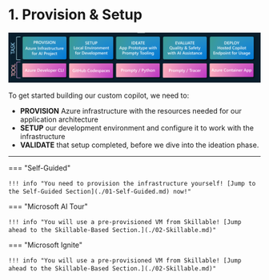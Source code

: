 # 1. Provision & Setup

![Dev Workflow](./../../img/workshop-developer-flow.png)

To get started building our custom copilot, we need to:

 - **PROVISION** Azure infrastructure with the resources needed for our application architecture
 - **SETUP** our development environment and configure it to work with the infrastructure
 - **VALIDATE** that setup completed, before we dive into the ideation phase.

---

=== "Self-Guided"

    !!! info "You need to provision the infrastructure yourself! [Jump to the Self-Guided Section](./01-Self-Guided.md) now!"  

=== "Microsoft AI Tour"

    !!! info "You will use a pre-provisioned VM from Skillable! [Jump ahead to the Skillable-Based Section.](./02-Skillable.md)"  

=== "Microsoft Ignite"

    !!! info "You will use a pre-provisioned VM from Skillable! [Jump ahead to the Skillable-Based Section.](./02-Skillable.md)"  
